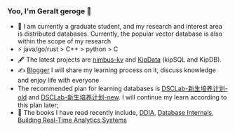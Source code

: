 ### Yoo, I'm Geralt geroge 👋

- 🍻 I am currently a graduate student, and my research and interest area is distributed databases. Currently, the popular vector database is also within the scope of my research
- ⚡ java/go/rust > C++ > python > C
- 🖋 The latest projects are [nimbus-kv](https://github.com/GE-fighting/nimbus-kv) and [KipData](https://github.com/KipData) (kipSQL and KipDB). 
- ✍️ [Blogger](https://ge-fighting.github.io/) I will share my learning process on it, discuss knowledge and enjoy life with everyone
- The recommended plan for learning databases is [DSCLab-新生培养计划-old](https://github.com/CDDSCL-Robot/training-plan) and  [DSCLab-新生培养计划-new](https://github.com/CDDSCLab/training-plan). I will continue my learn according to this plan later;
- 📖 The books I have read recently include, [DDIA](https://item.jd.com/12186665.html?cu=true&utm_source=book.douban.com&utm_medium=tuiguang&utm_campaign=t_15055_&utm_term=d581c29403c847c29dd23e6912a2deca), [Database Internals](https://item.jd.com/12656779.html?cu=true&utm_source=book.douban.com&utm_medium=tuiguang&utm_campaign=t_15055_&utm_term=4ad2e5c03f534ddfa716ae17d5b093bb),  [Building Real-Time Analytics Systems](https://item.jd.com/10087842969470.html)

